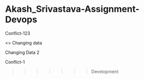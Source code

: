 # Akash_Srivastava-Assignment-Devops







<AS> Conflict-123

<<Akash>>
Changing data

Changing Data 2

<AS> Conflict-1
>>>>>>> Development
